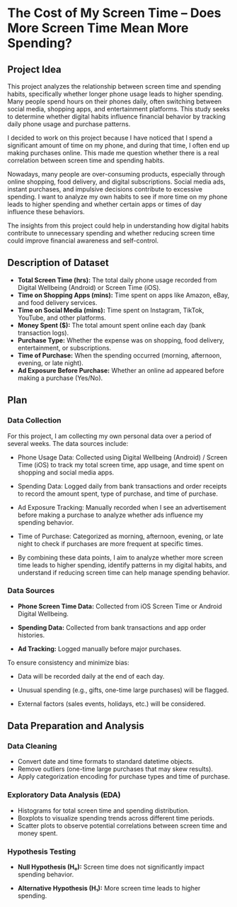 # The Cost of My Screen Time – Does More Screen Time Mean More Spending?

## Project Idea

This project analyzes the relationship between screen time and spending habits, specifically whether longer phone usage leads to higher spending. Many people spend hours on their phones daily, often switching between social media, shopping apps, and entertainment platforms. This study seeks to determine whether digital habits influence financial behavior by tracking daily phone usage and purchase patterns.

I decided to work on this project because I have noticed that I spend a significant amount of time on my phone, and during that time, I often end up making purchases online. This made me question whether there is a real correlation between screen time and spending habits.

Nowadays, many people are over-consuming products, especially through online shopping, food delivery, and digital subscriptions. Social media ads, instant purchases, and impulsive decisions contribute to excessive spending. I want to analyze my own habits to see if more time on my phone leads to higher spending and whether certain apps or times of day influence these behaviors.

The insights from this project could help in understanding how digital habits contribute to unnecessary spending and whether reducing screen time could improve financial awareness and self-control.

## Description of Dataset
- **Total Screen Time (hrs):** The total daily phone usage recorded from Digital Wellbeing (Android) or Screen Time (iOS).
- **Time on Shopping Apps (mins):** Time spent on apps like Amazon, eBay, and food delivery services.
- **Time on Social Media (mins):** Time spent on Instagram, TikTok, YouTube, and other platforms.
- **Money Spent ($):** The total amount spent online each day (bank transaction logs).
- **Purchase Type:** Whether the expense was on shopping, food delivery, entertainment, or subscriptions.
- **Time of Purchase:** When the spending occurred (morning, afternoon, evening, or late night).
- **Ad Exposure Before Purchase:** Whether an online ad appeared before making a purchase (Yes/No).


## Plan
### Data Collection
For this project, I am collecting my own personal data over a period of several weeks. The data sources include:

- Phone Usage Data: Collected using Digital Wellbeing (Android) / Screen Time (iOS) to track my total screen time, app usage, and time spent on shopping and social media apps.

- Spending Data: Logged daily from bank transactions and order receipts to record the amount spent, type of purchase, and time of purchase.

- Ad Exposure Tracking: Manually recorded when I see an advertisement before making a purchase to analyze whether ads influence my spending behavior.

- Time of Purchase: Categorized as morning, afternoon, evening, or late night to check if purchases are more frequent at specific times.

- By combining these data points, I aim to analyze whether more screen time leads to higher spending, identify patterns in my digital habits, and understand if reducing screen time can help manage spending behavior.

### Data Sources
- **Phone Screen Time Data:** Collected from iOS Screen Time or Android Digital Wellbeing.
  
- **Spending Data:** Collected from bank transactions and app order histories.
  
- **Ad Tracking:** Logged manually before major purchases.

To ensure consistency and minimize bias:

- Data will be recorded daily at the end of each day.
  
- Unusual spending (e.g., gifts, one-time large purchases) will be flagged.
  
- External factors (sales events, holidays, etc.) will be considered.


## Data Preparation and Analysis

### Data Cleaning

- Convert date and time formats to standard datetime objects.
- Remove outliers (one-time large purchases that may skew results).
- Apply categorization encoding for purchase types and time of purchase.

### Exploratory Data Analysis (EDA)

- Histograms for total screen time and spending distribution.
- Boxplots to visualize spending trends across different time periods.
- Scatter plots to observe potential correlations between screen time and money spent.

### Hypothesis Testing

- **Null Hypothesis (H₀):** Screen time does not significantly impact spending behavior.
  
- **Alternative Hypothesis (H₁):** More screen time leads to higher spending.
